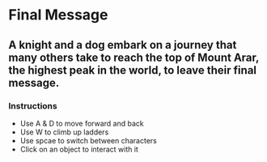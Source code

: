 # Final Message

## A knight and a dog embark on a journey that many others take to reach the top of Mount Arar, the highest peak in the world, to leave their final message.

### Instructions
- Use A & D to move forward and back
- Use W to climb up ladders
- Use spcae to switch between characters
- Click on an object to interact with it
